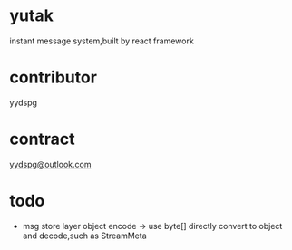 # yutak
instant message system,built by react framework
# contributor
yydspg
# contract
yydspg@outlook.com
# todo
- msg store layer object encode -> use byte[] directly convert to object and decode,such as StreamMeta